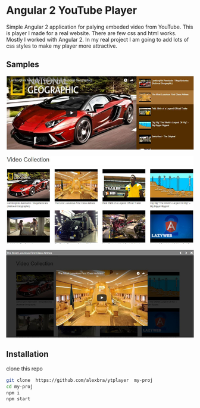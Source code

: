 # Angular 2 YouTube Player  
Simple Angular 2 application for palying embeded video from YouTube.
This is player I made for a real website.
There are few css and html works. Mostly I worked with Angular 2. In my real project I am going to add lots of css styles to make my player more attractive. 

## Samples  
![main page](https://github.com/alexbra/ytplayer/blob/master/img/ytplayer_1.JPG "Main page")

![grid video](https://github.com/alexbra/ytplayer/blob/master/img/ytplayer_2.JPG "Grid video")

![lightbox video](https://github.com/alexbra/ytplayer/blob/master/img/ytplayer_3.JPG "lightbox video")
## Installation

clone this repo
```bash
git clone  https://github.com/alexbra/ytplayer  my-proj
cd my-proj
npm i 
npm start
```
